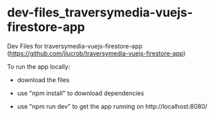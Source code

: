 # dev-files_traversymedia-vuejs-firestore-app
Dev Files for traversymedia-vuejs-firestore-app (https://github.com/jlucrob/traversymedia-vuejs-firestore-app)

To run the app locally: 

- download the files

- use "npm install" to download dependencies

- use "npm run dev" to get the app running on http://localhost:8080/